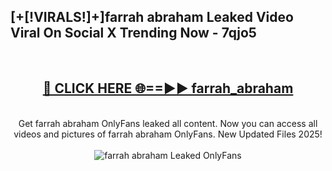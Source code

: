 <h2>[+[!VIRALS!]+]farrah abraham Leaked Video Viral On Social X Trending Now - 7qjo5</h2>
<br>
<div align="center">
<h2><a href="https://libra.edu.pl?farrah_abraham" rel="nofollow">🔴 CLICK HERE 🌐==►► farrah_abraham</a></h2>
<br>
Get farrah abraham OnlyFans leaked all content. Now you can access all videos and pictures of farrah abraham OnlyFans. New Updated Files 2025!
<br>
<br>
<a href="https://libra.edu.pl?farrah_abraham" rel="nofollow" data-target="animated-image.originalLink"><img src="https://i.ibb.co.com/WyWwxjT/player-gif2.gif" alt="farrah abraham Leaked OnlyFans" style="max-width: 100%; display: inline-block;" data-target="animated-image.originalImage"></a>
</div>
<br>